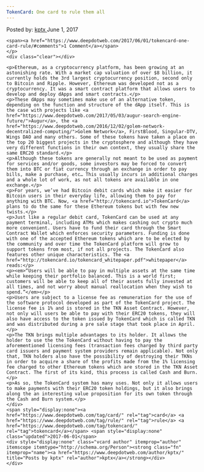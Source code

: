 ```yaml
---
TokenCard: One card to rule them all
---
```

<article class="post-listing post-20264 post type-post status-publish format-standard has-post-thumbnail hentry  tag-card tag-rule tag-tokencard">
    <div class="post-inner">
        <span>Posted by: <a href="https://www.deepdotweb.com/author/kptx/" title="">kptx </a></span>
    <span>June 1, 2017</span>
    
    <span><a href="https://www.deepdotweb.com/2017/06/01/tokencard-one-card-rule/#comments">1 Comment</a></span>
    </p>
    <div class="clear"></div>
    
    <p>Ethereum, as a cryptocurrency platform, has been growing at an astonishing rate. With a market cap valuation of over $8 billion, it currently holds the 3rd largest cryptocurrency position, second only to Bitcoin and Ripple. However, Ethereum was developed not as a cryptocurrency. It was a smart contract platform that allows users to develop and deploy dApps and smart contracts.</p>
    <p>These dApps may sometimes make use of an alternative token, depending on the function and structure of the dApp itself. This is the case with projects like <a href="https://www.deepdotweb.com/2017/05/03/augur-search-engine-future/">Augur</a>, the <a href="https://www.deepdotweb.com/2016/12/02/golem-network-decentralized-computing/">Golem Network</a>, FirstBlood, Singular-DTV, Wings DAO and many others. Some of these tokens have taken a place on the top 20 biggest projects in the cryptosphere and although they have very different functions in their own context, they usually share the same ERC20 standard.</p>
    <p>Although these tokens are generally not meant to be used as payment for services and/or goods, some investors may be forced to convert them into BTC or fiat currency through an exchange in order to pay bills, make a purchase, etc… This usually incurs in additional charges and a whole lot of work, as not all tokens are available in one exchange.</p>
    <p>For years, we’ve had Bitcoin debit cards which make it easier for Bitcoin users in their everyday life, allowing them to pay for anything with BTC. Now, <a href="http://tokencard.io">TokenCard</a> plans to do the same for these Ethereum tokens but with few new twists.</p>
    <p>Just like a regular debit card, TokenCard can be used at any payment terminal, including ATMs which makes cashing out crypto much more convenient. Users have to fund their card through the Smart Contract Wallet which enforces security parameters. Funding is done with one of the accepted Ethereum tokens which are to be elected by the community and over time the TokenCard platform will grow to support tokens from most, if not all projects. The TokenCard also features other unique characteristics. The <a href="http://tokencard.io/tokencard_whitepaper.pdf">whitepaper</a> reads:</p>
    <p><em>“Users will be able to pay in multiple assets at the same time while keeping their portfolio balanced. This is a world first; customers will be able to keep all of their assets fully invested at all times, and not worry about manual reallocation when they wish to spend.”</em></p>
    <p>Users are subject to a license fee as remuneration for the use of the software protocol developed as part of the TokenCard project. The license fee is 1% and is stored in the TKN Asset Contract. However, not only will users be able to pay with their ERC20 tokens, they will also have access to the token issued by TokenCard which is called TKN and was distributed during a pre sale stage that took place in April.</p>
    <p>The TKN brings multiple advantages to its holder. It allows the holder to use the the TokenCard without having to pay the aforementioned licensing fees (transaction fees charged by third party card issuers and payment system providers remain applicable). Not only that, TKN holders also have the possibility of destroying their TKNs in order to acquire a share of the profits made from the 1% licensing fee charged to other Ethereum tokens which are stored in the TKN Asset Contract. The first of its kind, this process is called Cash and Burn.</p>
    <p>As so, the TokenCard system has many uses. Not only it allows users to make payments with their ERC20 token holdings, but it also brings along the an interesting value proposition for its own token through the Cash and Burn system.</p>
    </div>
    <span style="display:none"><a href="https://www.deepdotweb.com/tag/card/" rel="tag">card</a> <a href="https://www.deepdotweb.com/tag/rule/" rel="tag">rule</a> <a href="https://www.deepdotweb.com/tag/tokencard/" rel="tag">tokencard</a></span> <span style="display:none" class="updated">2017-06-01</span>
    <div style="display:none" class="vcard author" itemprop="author" itemscope itemtype="http://schema.org/Person"><strong class="fn" itemprop="name"><a href="https://www.deepdotweb.com/author/kptx/" title="Posts by kptx" rel="author">kptx</a></strong></div>
    </div>
</article>


